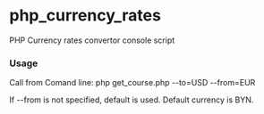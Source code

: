 # php_currency_rates
PHP Currency rates convertor console script  

### Usage
Call from Comand line:
php get_course.php --to=USD --from=EUR

If --from is not specified, default is used. Default currency is BYN.
